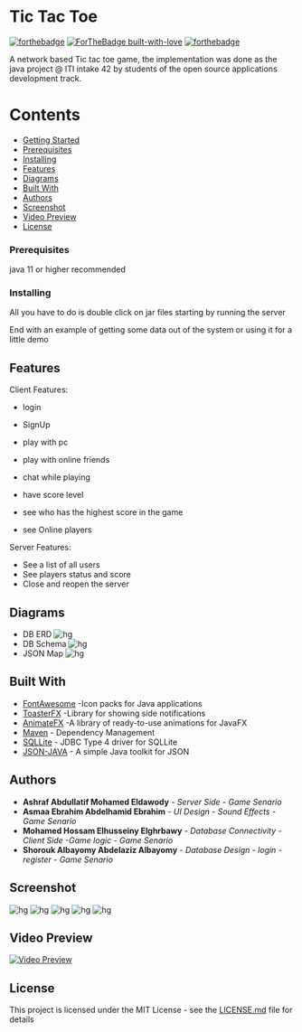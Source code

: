 # Tic Tac Toe
[![forthebadge](https://forthebadge.com/images/badges/made-with-java.svg)](https://forthebadge.com)
[![ForTheBadge built-with-love](http://ForTheBadge.com/images/badges/built-with-love.svg)](https://GitHub.com/Naereen/)
[![forthebadge](https://forthebadge.com/images/badges/uses-css.svg)](https://forthebadge.com)

A network based Tic tac toe game, the implementation was done as the java project @ ITI intake 42 by students of the open source applications development track.


# Contents

- [Getting Started](#getting-started)
- [Prerequisites](#prerequisites)
- [Installing](#installing)
- [Features ](#features)
- [Diagrams](#diagrams)
- [Built With](#built-with)
- [Authors](#authors)
- [Screenshot](#screenshot)
- [Video Preview](#video-preview)
- [License](#license)


### Prerequisites

java 11 or higher recommended


### Installing

All you have to do is double click on jar files starting by running the server

End with an example of getting some data out of the system or using it for a little demo

## Features

Client Features:

-   login

-   SignUp

-   play with pc

-   play with online friends

-   chat while playing

-   have score level

-   see who has the highest score in the game

-   see Online players


Server Features:
-   See a list of all users
-   See players status and score
-   Close and reopen the server

## Diagrams
- DB ERD
![hg](https://i.imgur.com/fHIdO33.jpg)
- DB Schema
![hg](https://i.imgur.com/vgDWzrk.jpg)
- JSON Map
![hg](https://i.imgur.com/dEhcIH3.png)

## Built With

* [FontAwesome](https://www.jensd.de/wordpress/?tag=fontawesomefx) -Icon packs for Java applications
* [ToasterFX](https://github.com/Mr-Po/toasterfx) -Library for showing side notifications
* [AnimateFX](https://typhon0.github.io/AnimateFX/) -A library of ready-to-use animations for JavaFX
* [Maven](https://maven.apache.org/) - Dependency Management
* [SQLLite](https://www.sqlite.org/index.html) - JDBC Type 4 driver for SQLLite
* [JSON-JAVA](https://github.com/stleary/JSON-java) -  A simple Java toolkit for JSON


## Authors

* **Ashraf Abdullatif Mohamed Eldawody** - *Server Side - Game Senario*
* **Asmaa Ebrahim Abdelhamid Ebrahim** - *UI Design - Sound Effects - Game Senario*
* **Mohamed Hossam Elhusseiny Elghrbawy** - *Database Connectivity - Client Side -Game logic - Game Senario*
* **Shorouk Albayomy Abdelaziz Albayomy** - *Database Design - login - register - Game Senario*

## Screenshot

![hg](https://i.imgur.com/DopSKeP.png)
![hg](https://i.imgur.com/8fD1Hj4.png)
![hg](https://i.imgur.com/cSYETTl.png)
![hg](https://i.imgur.com/cimDk5g.png)
![hg](https://i.imgur.com/2SaQmgz.png)
## Video Preview

[![Video Preview](https://img.youtube.com/vi/k8eiaKY0I2Y/0.jpg)](https://www.youtube.com/watch?v=k8eiaKY0I2Y)

## License

This project is licensed under the MIT License - see the [LICENSE.md](LICENSE.md) file for details
